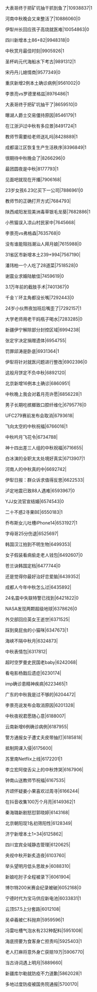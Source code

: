 大表哥终于把矿坑抽干抓到鱼了|10938837|1

河南中秋晚会又来整活了|10886060|0

伊犁州长回应孩子高烧就医难|10054863|0

四川新增本土86+82|9948318|0

中秋赏月最佳时刻|9905926|1

圣杯屿元代海船水下考古|9891312|1

宋丹丹儿媳情商|9577349|0

重庆新增2例本土确诊病例|9561002|0

李景亮vs罗德里格兹|8976486|1

大表哥终于把矿坑抽干了|8659510|0

曝湖人爵士交易僵持原因|8546179|1

在江浙沪过中秋有多应景|8491724|1

教师节需要给老师送礼吗|8428889|1

成都温江区恢复生产生活秩序|8396849|1

很期待中秋晚会了|8266296|0

最团圆夜是中秋|8177793|1

见面吧就现在开播|7906168|

23岁女孩6.23亿买下一公司|7886961|0

教师节的正确打开方式|7684793|

陕西咸阳发现美洲毒草银毛龙葵|7682886|1

小熊猫误入凉山村民家中|7645668|

李景亮vs弗格森|7635768|0

没有谁能阻挡潮汕人拜月娘|7615988|0

31省区市新增本土239+994|7567190|

潘玮柏一个人吃了28道菜|7518528|0

谢震业求婚陆敏佳|7459619|0

3.1万年前的截肢手术|7401367|0

千金丫环主角都没长嘴|7292443|0

24岁小伙熬夜加班后嘴歪了|7292157|1

大学老师用老干妈瓶子喝水|7283285|0

新疆伊宁解除部分封控区域|6994238|

张定宇决定捐赠遗体|6954755|

罚罪邱涛是卧底|6931364|1

伊犁将针对就医问题进行整改|6902396|0

这般月饼定不负中秋|6892120|

北京新增16例本土确诊|6860951|

中秋晚上我会对着月亮许愿|6856228|1

男子长期吃槟榔致口腔纤维化|6795776|0

UFC279赛前发布会取消|6793618|

飞向太空的中秋祝福|6766016|1

中秋吟月飞花令|6734788|

神十四出差三人组的中秋祝福|6716655|

白冰演的全职太太处境好真实|6713907|1

河南人的中秋真的中|6692742|

伊犁日报：群众诉求值得反思|6622533|

泸定地震已致88人遇难|6593967|0

YJJ女流官宣结婚|6574543|0

二十不惑2寻果BE|6550183|1

乔布斯女儿吐槽iPhone14|6531927|1

字母哥25分伤退|6525697|

韩国汉江拍到不明生物|6499353|

女子假装看病偷走老人钱包|6492607|0

苍兰诀韩国定档|6477744|0

还是觉得你最好治好恋爱脑|6439352|

成都人今年中秋怎么过|6435892|

24名震中失联特警已找到|6421822|0

NASA发现两颗超级地球|6378626|0

外交部回应英女王逝世|6371525|

踩到臭屁虫的小猫咪|6347673|1

海峡不隔中秋月|6324873|

中秋表情包|6317812|

超时空罗曼史民国老baby|6242068|

看电影杨戬后遗症|6230174|

imp确诊患精神疾病|6223465|1

广东的中秋我是过不够的|6204472|

李景亮说发布会取消原因|6201328|

中秋夜祝君愿随心意|6188007|

云南新增6例确诊病例|6187955|

警方通报女子遭丈夫皮带抽打|6185818|

抵制网课入侵|6175600|

苏里南Netflix上线|6172201|1

李立宏阿俊舌尖上的中秋馋哭|6167906|

钟南山送教师节祝福|6167535|

齐颂怀疑姜小果喜欢过周寻|6166244|

在抖音收集100万个月亮|6149362|1

秦海璐新剧怒怼郭晓婷|6143168|

北京朝阳现1名初筛阳性|6128349|

济宁新增本土1+34|6125862|

四川宜宾全域静态管理|6120625|

央视中秋开新炙造夜|6103760|

举头望明月低头思故乡|6088310|

新娘吃肘子全程被录下|6061904|

博尔特200米赛会纪录被破|6052168|0

宁德时代为宝马供应新电池|6033831|1

云顶S7.5上分套路|6012108|

吴卓羲被仁科抛弃|5959596|1

冯雷吐槽气泡水有232种配料|5951008|

海底捞要为食客身亡担责吗|5925403|1

老人打麻将意外身亡获赔19万|5906770|

当古诗词遇上明月|5889660|

新疆库尔勒就防疫不力道歉|5862028|1

多地过度防疫被国务院通报|5700170|

